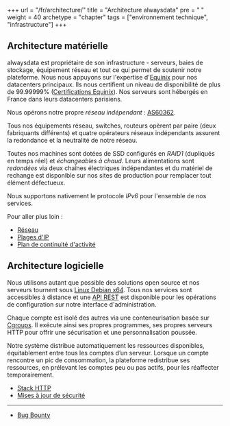 +++
url = "/fr/architecture/"
title = "Architecture alwaysdata"
pre = "<i class='fas fa-fw fa-atom'></i> "
weight = 40
archetype = "chapter"
tags = ["environnement technique", "infrastructure"]
+++

## Architecture matérielle

alwaysdata est propriétaire de son infrastructure - serveurs, baies de stockage, équipement réseau et tout ce qui permet de soutenir notre plateforme. Nous nous appuyons sur l'expertise d'[Equinix](https://www.equinix.com/) pour nos datacenters principaux. Ils nous certifient un niveau de disponibilité de plus de 99.99999% ([Certifications Equinix](https://www.equinix.co.uk/data-centers/design/standards-compliance)). Nos serveurs sont hébergés en France dans leurs datacenters parisiens.

Nous opérons notre propre *réseau indépendant* : [AS60362](http://as60362.net/).

Tous nos équipements réseau, switches, routeurs opèrent par paire (deux fabriquants différents) et quatre opérateurs réseaux indépendants assurent la redondance et la neutralité de notre réseau.

Toutes nos machines sont dotées de SSD configurés en *RAID1* (dupliqués en temps réel) et *échangeables à chaud*. Leurs alimentations sont *redondées* via deux chaînes électriques indépendantes et du matériel de rechange est disponible sur nos sites de production pour remplacer tout élément défectueux.

Nous supportons nativement le protocole *IPv6* pour l'ensemble de nos services.

Pour aller plus loin :
- [Réseau](security/network)
- [Plages d'IP](security/ip-ranges)
- [Plan de continuité d'activité](security/drp)

## Architecture logicielle

Nous utilisons autant que possible des solutions open source et nos serveurs tournent sous [Linux Debian x64](https://www.debian.org/). Tous nos services sont accessibles à distance et une [API REST](api) est disponible pour les opérations de configuration sur notre interface d'administration.

Chaque compte est isolé des autres via une conteneurisation basée sur [Cgroups](https://fr.wikipedia.org/wiki/Cgroups). Il exécute ainsi ses propres programmes, ses propres serveurs HTTP pour offrir une sécurisation et une personnalisation poussée.

Notre système distribue automatiquement les ressources disponibles, équitablement entre tous les comptes d’un serveur. Lorsque un compte rencontre un pic de consommation, la plateforme redistribue ses ressources, en prélevant les comptes peu ou pas actifs, pour les réaffecter temporairement.

- [Stack HTTP](sites/http-stack)
- [Mises à jour de sécurité](security/security-upgrades)

---
- [Bug Bounty](security/bug-bounty)
